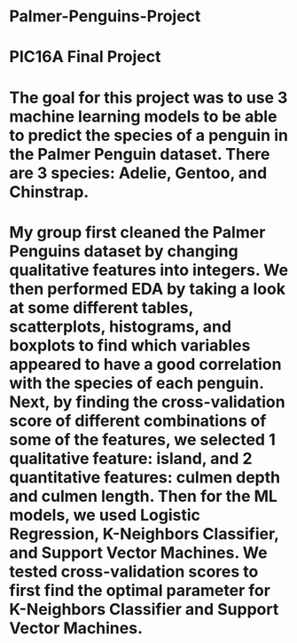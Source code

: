 # Palmer-Penguins-Project
# PIC16A Final Project
# The goal for this project was to use 3 machine learning models to be able to predict the species of a penguin in the Palmer Penguin dataset. There are 3 species: Adelie, Gentoo, and Chinstrap.
# My group first cleaned the Palmer Penguins dataset by changing qualitative features into integers. We then performed EDA by taking a look at some different tables, scatterplots, histograms, and boxplots to find which variables appeared to have a good correlation with the species of each penguin. Next, by finding the cross-validation score of different combinations of some of the features, we selected 1 qualitative feature: island, and 2 quantitative features: culmen depth and culmen length. Then for the ML models, we used Logistic Regression, K-Neighbors Classifier, and Support Vector Machines. We tested cross-validation scores to first find the optimal parameter for K-Neighbors Classifier and Support Vector Machines. 
